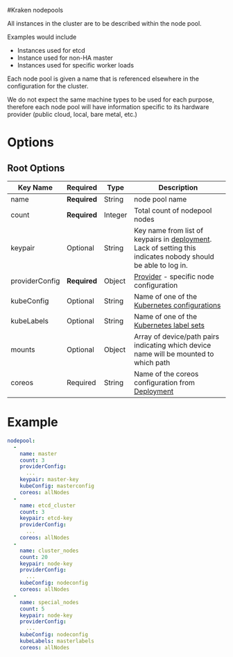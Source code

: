 #Kraken nodepools

All instances in the cluster are to be described within the node pool.

Examples would include

* Instances used for etcd
* Instance used for non-HA master
* Instances used for specific worker loads

Each node pool is given a name that is referenced elsewhere in the configuration for the cluster.

We do not expect the same machine types to be used for each purpose, therefore each node pool will have information specific to its hardware provider (public cloud, local, bare metal, etc.)


# Options
## Root Options
| Key Name | Required | Type | Description|
| --- | --- | --- | --- |
| name | __Required__ | String |node pool name |
| count | __Required__| Integer | Total count of nodepool nodes |
| keypair | Optional | String | Key name from list of keypairs in [deployment](deployment.md). Lack of setting this indicates nobody should be able to log in. |
| providerConfig | __Required__ | Object | [Provider](nodepools/README.md) - specific node configuration |
| kubeConfig | Optional | String | Name of one of the [Kubernetes configurations](kubernetes.md)|
| kubeLabels | Optional | String | Name of one of the [Kubernetes label sets](kubelabels.md)|
| mounts | Optional | Object | Array of device/path pairs indicating which device name will be mounted to which path|
| coreos | Required | String | Name of the coreos configuration from [Deployment](deployment.md)|

# Example
```yaml
nodepool:
  -
    name: master
    count: 3
    providerConfig:
      ...
    keypair: master-key
    kubeConfig: masterconfig
    coreos: allNodes
  -
    name: etcd_cluster
    count: 3
    keypair: etcd-key
    providerConfig:
      ...
    coreos: allNodes
  -
    name: cluster_nodes
    count: 20
    keypair: node-key
    providerConfig:
      ...
    kubeConfig: nodeconfig
    coreos: allNodes
  -
    name: special_nodes
    count: 5
    keypair: node-key
    providerConfig:
      ...
    kubeConfig: nodeconfig
    kubeLabels: masterlabels
    coreos: allNodes
```